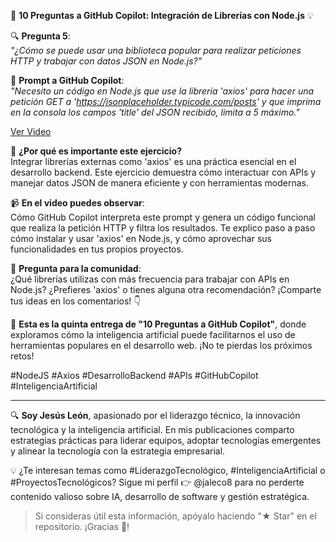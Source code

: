 🚀 **10 Preguntas a GitHub Copilot: Integración de Librerías con Node.js** 💡

🔍 **Pregunta 5**:  
*"¿Cómo se puede usar una biblioteca popular para realizar peticiones HTTP y trabajar con datos JSON en Node.js?"*

🧠 **Prompt a GitHub Copilot**:  
*"Necesito un código en Node.js que use la librería 'axios' para hacer una petición GET a 'https://jsonplaceholder.typicode.com/posts' y que imprima en la consola los campos 'title' del JSON recibido, limita a 5 máximo."*

[Ver Video](https://youtu.be/w6jPvLMUqyA)

🎯 **¿Por qué es importante este ejercicio?**  
Integrar librerías externas como 'axios' es una práctica esencial en el desarrollo backend. Este ejercicio demuestra cómo interactuar con APIs y manejar datos JSON de manera eficiente y con herramientas modernas.

📹 **En el video puedes observar**:  
Cómo GitHub Copilot interpreta este prompt y genera un código funcional que realiza la petición HTTP y filtra los resultados. Te explico paso a paso cómo instalar y usar 'axios' en Node.js, y cómo aprovechar sus funcionalidades en tus propios proyectos.

💬 **Pregunta para la comunidad**:  
¿Qué librerías utilizas con más frecuencia para trabajar con APIs en Node.js? ¿Prefieres 'axios' o tienes alguna otra recomendación? ¡Comparte tus ideas en los comentarios! 👇

📌 **Esta es la quinta entrega de "10 Preguntas a GitHub Copilot"**, donde exploramos cómo la inteligencia artificial puede facilitarnos el uso de herramientas populares en el desarrollo web. ¡No te pierdas los próximos retos!

#NodeJS #Axios #DesarrolloBackend #APIs #GitHubCopilot #InteligenciaArtificial

---

🔍 **Soy Jesús León**, apasionado por el liderazgo técnico, la innovación tecnológica y la inteligencia artificial. En mis publicaciones comparto estrategias prácticas para liderar equipos, adoptar tecnologías emergentes y alinear la tecnología con la estrategia empresarial.

💡 ¿Te interesan temas como #LiderazgoTecnológico, #InteligenciaArtificial o #ProyectosTecnológicos? Sigue mi perfil 👉 @jaleco8 para no perderte contenido valioso sobre IA, desarrollo de software y gestión estratégica.

> Si consideras útil esta información, apóyalo haciendo "★ Star" en el repositorio. ¡Gracias 🙌!